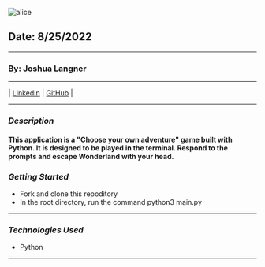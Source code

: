 ![alice](https://user-images.githubusercontent.com/107937483/190887225-35cc5ed6-b046-4d88-99f3-a7532a519fe1.gif)


## Date: 8/25/2022

---

### By: Joshua Langner

---

| [LinkedIn](https://www.linkedin.com/in/josh-langner-48) | [GitHub](https://github.com/jlangner87) |

---

### **_Description_**

#### This application is a "Choose your own adventure" game built with Python. It is designed to be played in the terminal. Respond to the prompts and escape Wonderland with your head.

### **_Getting Started_**

- Fork and clone this repoditory
- In the root directory, run the command python3 main.py


---

### **_Technologies Used_**

- Python

---
